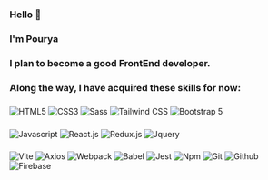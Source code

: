 ### Hello 👋
### I'm Pourya
### I plan to become a good FrontEnd developer.
### Along the way, I have acquired these skills for now:

###
![HTML5](https://img.shields.io/badge/HTML5-E34F26?logo=HTML5&logoColor=white&style=for-the-badge)
![CSS3](https://img.shields.io/badge/CSS3-1572B6?logo=CSS3&logoColor=white&style=for-the-badge)
![Sass](https://img.shields.io/badge/Sass-BF4080?style=for-the-badge&logo=sass&logoColor=white)
![Tailwind CSS](https://img.shields.io/badge/Tailwind_CSS-0B1222?style=for-the-badge&logo=tailwindcss)
![Bootstrap 5](https://img.shields.io/badge/bootstrap_5-702CF5?style=for-the-badge&logo=bootstrap&logoColor=212529)
###
![Javascript](https://img.shields.io/badge/javascript-FCDC00?style=for-the-badge&logo=javascript&logoColor=black)
![React.js](https://img.shields.io/badge/React.js%20-%20black?style=for-the-badge&logo=react&color=%2323272F)
![Redux.js](https://img.shields.io/badge/redux.js%20-%20black?style=for-the-badge&logo=redux&logoColor=%23593D88&color=%23242526)
![Jquery](https://img.shields.io/badge/jquery-0769AD?style=for-the-badge&logo=jquery)
###
![Vite](https://img.shields.io/badge/VITE-8711C1?style=for-the-badge&logo=vite&logoColor=FCF223&color=8711C1)
![Axios](https://img.shields.io/badge/axios%20-%20%23373747?style=for-the-badge&logo=axios&logoColor=%23CDCDCD)
![Webpack](https://img.shields.io/badge/webpack-%232B3A42?style=for-the-badge&logo=webpack)
![Babel](https://img.shields.io/badge/babel-%233B3C38?style=for-the-badge&logo=babel)
![Jest](https://img.shields.io/badge/jest.js-white?style=for-the-badge&logo=jest&logoColor=%2318DF16&color=%23963D57)
![Npm](https://img.shields.io/badge/Npm-CB3837?logo=Npm&logoColor=white&style=for-the-badge)
![Git](https://img.shields.io/badge/Git-F05032?logo=Git&logoColor=white&style=for-the-badge)
![Github](https://img.shields.io/badge/github-black?style=for-the-badge&logo=github)
![Firebase](https://img.shields.io/badge/firebase%20-%20black?style=for-the-badge&logo=firebase&logoColor=%23FFCC31&color=%231A73E8)


